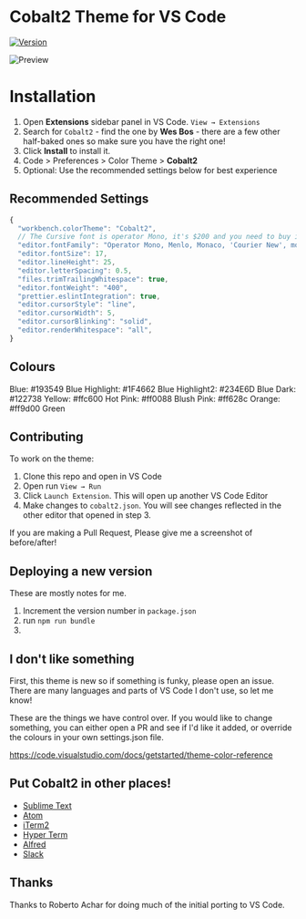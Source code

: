 # Cobalt2 Theme for VS Code

[![Version](https://vsmarketplacebadge.apphb.com/version/wesbos.theme-cobalt2.svg)](https://marketplace.visualstudio.com/items?itemName=wesbos.theme-cobalt2)

![Preview](https://raw.githubusercontent.com/wesbos/cobalt2-vscode/cobalt2-updates/images/ss.png)


# Installation

1. Open **Extensions** sidebar panel in VS Code. `View → Extensions`
2. Search for `Cobalt2` - find the one by **Wes Bos** - there are a few other half-baked ones so make sure you have the right one!
3. Click **Install** to install it.
4. Code > Preferences > Color Theme > **Cobalt2**
5. Optional: Use the recommended settings below for best experience

## Recommended Settings

```js
{
  "workbench.colorTheme": "Cobalt2",
  // The Cursive font is operator Mono, it's $200 and you need to buy it to get the cursive
  "editor.fontFamily": "Operator Mono, Menlo, Monaco, 'Courier New', monospace",
  "editor.fontSize": 17,
  "editor.lineHeight": 25,
  "editor.letterSpacing": 0.5,
  "files.trimTrailingWhitespace": true,
  "editor.fontWeight": "400",
  "prettier.eslintIntegration": true,
  "editor.cursorStyle": "line",
  "editor.cursorWidth": 5,
  "editor.cursorBlinking": "solid",
  "editor.renderWhitespace": "all",
}
```

## Colours
Blue: #193549
Blue Highlight: #1F4662
Blue Highlight2: #234E6D
Blue Dark: #122738
Yellow: #ffc600
Hot Pink: #ff0088
Blush Pink: #ff628c
Orange: #ff9d00
Green

## Contributing

To work on the theme:

1. Clone this repo and open in VS Code
2. Open run `View → Run`
3. Click `Launch Extension`. This will open up another VS Code Editor
4. Make changes to `cobalt2.json`. You will see changes reflected in the other editor that opened in step 3.

If you are making a Pull Request, Please give me a screenshot of before/after!

## Deploying a new version

These are mostly notes for me.

1. Increment the version number in `package.json`
1. run `npm run bundle`
1.

## I don't like something

First, this theme is new so if something is funky, please open an issue. There are many languages and parts of VS Code I don't use, so let me know!

These are the things we have control over. If you would like to change something, you can either open a PR and see if I'd like it added, or override the colours in your own settings.json file.

https://code.visualstudio.com/docs/getstarted/theme-color-reference

## Put Cobalt2 in other places!

* [Sublime Text](https://github.com/wesbos/cobalt2)
* [Atom](https://github.com/wesbos/Cobalt2-atom)
* [iTerm2](https://github.com/wesbos/Cobalt2-iterm)
* [Hyper Term](https://github.com/wesbos/hyperterm-cobalt2-theme)
* [Alfred](https://github.com/wesbos/Cobalt2-Alfred-Theme)
* [Slack](https://github.com/wesbos/Cobalt2-Slack)

## Thanks

Thanks to Roberto Achar for doing much of the initial porting to VS Code.

